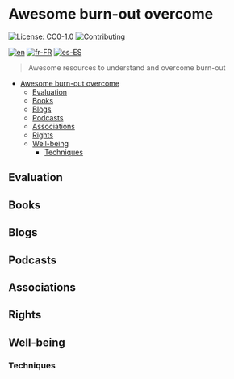 # Awesome burn-out overcome

[![License: CC0-1.0](https://licensebuttons.net/l/zero/1.0/80x15.png)](http://creativecommons.org/publicdomain/zero/1.0/)
[![Contributing](https://img.shields.io/badge/Contributing-purple.svg)](https://github.com/burnyDay/awesome-burnout/blob/main/CONTRIBUTING.md)

[![en](https://img.shields.io/badge/lang-en-red.svg)](https://github.com/burnyDay/awesome-burnout/blob/main/README.md)
[![fr-FR](https://img.shields.io/badge/lang-fr--fr-blue.svg)](https://github.com/burnyDay/awesome-burnout/blob/main/README.fr-FR.md)
[![es-ES](https://img.shields.io/badge/lang-es--es-yellow.svg)](https://github.com/burnyDay/awesome-burnout/blob/main/README.es-ES.md)

> Awesome resources to understand and overcome burn-out

<!--ts-->
* [Awesome burn-out overcome](README.md#awesome-burn-out-overcome)
   * [Evaluation](README.md#evaluation)
   * [Books](README.md#books)
   * [Blogs](README.md#blogs)
   * [Podcasts](README.md#podcasts)
   * [Associations](README.md#associations)
   * [Rights](README.md#rights)
   * [Well-being](README.md#well-being)
      * [Techniques](README.md#techniques)
<!--te-->

## Evaluation

## Books

## Blogs

## Podcasts

## Associations

## Rights

## Well-being

### Techniques
